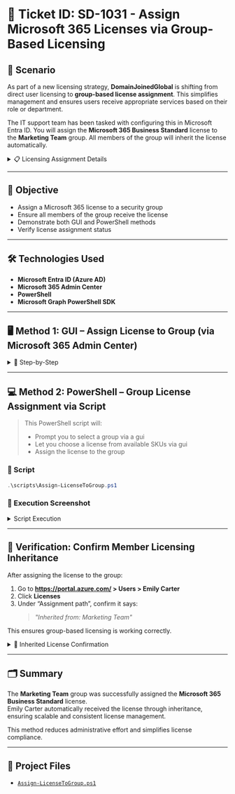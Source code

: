 # 🎫 Ticket ID: SD-1031 - Assign Microsoft 365 Licenses via Group-Based Licensing

## 🏢 Scenario

As part of a new licensing strategy, **DomainJoinedGlobal** is shifting from direct user licensing to **group-based license assignment**. This simplifies management and ensures users receive appropriate services based on their role or department.

The IT support team has been tasked with configuring this in Microsoft Entra ID. You will assign the **Microsoft 365 Business Standard** license to the **Marketing Team** group. All members of the group will inherit the license automatically.

<details>
  <summary>📋 Licensing Assignment Details</summary>

  - **Target Group:** Marketing Team  
  - **License to Assign:** Microsoft 365 Business Standard  
  - **Existing Member(s):** Emily Carter
</details>

---

## 🎯 Objective

- Assign a Microsoft 365 license to a security group  
- Ensure all members of the group receive the license  
- Demonstrate both GUI and PowerShell methods  
- Verify license assignment status

---

## 🛠️ Technologies Used

- **Microsoft Entra ID (Azure AD)**  
- **Microsoft 365 Admin Center**  
- **PowerShell**  
- **Microsoft Graph PowerShell SDK**

---

## 🖥️ Method 1: GUI – Assign License to Group (via Microsoft 365 Admin Center)

<details>
  <summary>📸 Step-by-Step</summary>

  1. Go to **https://admin.microsoft.com**  
  2. Navigate to **Billing > Licenses**  
  3. Select the license product (e.g., **Microsoft 365 Business Standard**)  
  4. Click the **Groups** tab  
  5. Click **Assign licenses**  
  6. Search for and select the **Marketing Team** group  
  7. Click **Assign**  
<details>
  <summary>📸 Preview Assigned License</summary>
    
  ![Assign Group License](./gui/group-based-license.png)
  
</details>

---
  🧪 After assignment:
  - Go to **Users > Active Users**
  - Find **Emily Carter** and confirm she has inherited the **Microsoft 365 Business Standard** license in the **Licenses** column.
  - Confirm the license is **inherited from the Marketing Team group**
  

  <details>
  <summary>📸 Confirmation Inherited License</summary>
    
  ![Assign Group License](./gui/group-based-license.png)
  </details>
</details>

---

## 💻 Method 2: PowerShell – Group License Assignment via Script

> This PowerShell script will:
> - Prompt you to select a group via a gui
> - Let you choose a license from available SKUs via gui
> - Assign the license to the group

### 📜 Script
```powershell
.\scripts\Assign-LicenseToGroup.ps1
```

### 📸 Execution Screenshot
<details>
  <summary>Script Execution</summary>

  ![Assign License to Group](./powershell/group-license-assignment.png)

</details>

---

## 🧪 Verification: Confirm Member Licensing Inheritance

After assigning the license to the group:

1. Go to **https://portal.azure.com/ > Users > Emily Carter**  
2. Click **Licenses**  
3. Under “Assignment path”, confirm it says:  
   > *"Inherited from: Marketing Team"*

This ensures group-based licensing is working correctly.

<details>
  <summary>📸 Inherited License Confirmation</summary>

  ![group-license-assignment-confirmation](./powershell/group-license-assignment-confirmation.png)

</details>

---

## 🗂️ Summary

The **Marketing Team** group was successfully assigned the **Microsoft 365 Business Standard** license.  
Emily Carter automatically received the license through inheritance, ensuring scalable and consistent license management.  

This method reduces administrative effort and simplifies license compliance.

---

## 📂 Project Files

- [`Assign-LicenseToGroup.ps1`](../../scripts/Assign-LicenseToGroup.ps1)
